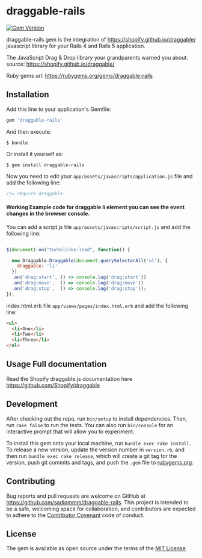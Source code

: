 # draggable-rails
[![Gem Version](https://badge.fury.io/rb/draggable-rails.svg)](http://badge.fury.io/rb/draggable-rails)

draggable-rails gem is the integration of https://shopify.github.io/draggable/ javascript library for your Rails 4 and Rails 5 application.

The JavaScript Drag & Drop library your grandparents warned you about. 
source: https://shopify.github.io/draggable/

Ruby gems url: https://rubygems.org/gems/draggable-rails

## Installation

Add this line to your application's Gemfile:

```ruby
gem 'draggable-rails'
```

And then execute:

    $ bundle

Or install it yourself as:

    $ gem install draggable-rails

Now you need to edit your `app/assets/javascripts/application.js` file and add the following line:

``` javascript
//= require draggable
```

#### Working Example code for draggable li element you can see the event changes in the browser console.

You can add a script.js file `app/assets/javascripts/script.js` and add the following line:

``` javascript

$(document).on("turbolinks:load", function() {	  

  new Draggable.Draggable(document.querySelectorAll('ul'), {
    draggable: 'li'
  })
  .on('drag:start', () => console.log('drag:start'))
  .on('drag:move',  () => console.log('drag:move'))
  .on('drag:stop',  () => console.log('drag:stop'));
});

```

index.html.erb file `app/views/pages/index.html.erb` and add the following line:

``` html
<ul>
  <li>One</li>
  <li>Two</li>
  <li>Three</li>
</ul>
```

## Usage Full documentation 

Read the Shopify draggable.js documentation here https://github.com/Shopify/draggable

## Development

After checking out the repo, run `bin/setup` to install dependencies. Then, run `rake false` to run the tests. You can also run `bin/console` for an interactive prompt that will allow you to experiment.

To install this gem onto your local machine, run `bundle exec rake install`. To release a new version, update the version number in `version.rb`, and then run `bundle exec rake release`, which will create a git tag for the version, push git commits and tags, and push the `.gem` file to [rubygems.org](https://rubygems.org).

## Contributing

Bug reports and pull requests are welcome on GitHub at https://github.com/sadiqmmm/draggable-rails. This project is intended to be a safe, welcoming space for collaboration, and contributors are expected to adhere to the [Contributor Covenant](contributor-covenant.org) code of conduct.


## License

The gem is available as open source under the terms of the [MIT License](http://opensource.org/licenses/MIT).

